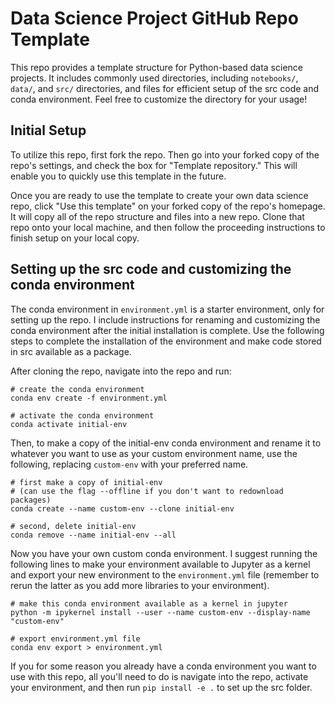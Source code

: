 # Data Science Project GitHub Repo Template

This repo provides a template structure for Python-based data science projects. It includes commonly used directories, including `notebooks/`, `data/`, and `src/` directories, and files for efficient setup of the src code and conda environment. Feel free to customize the directory for your usage!

## Initial Setup

To utilize this repo, first fork the repo. Then go into your forked copy of the repo's settings, and check the box for "Template repository." This will enable you to quickly use this template in the future.

Once you are ready to use the template to create your own data science repo, click "Use this template" on your forked copy of the repo's homepage. It will copy all of the repo structure and files into a new repo. Clone that repo onto your local machine, and then follow the proceeding instructions to finish setup on your local copy.

## Setting up the src code and customizing the conda environment

The conda environment in `environment.yml` is a starter environment, only for setting up the repo. I include instructions for renaming and customizing the conda environment after the initial installation is complete. Use the following steps to complete the installation of the environment and make code stored in src available as a package.

After cloning the repo, navigate into the repo and run:

```
# create the conda environment
conda env create -f environment.yml

# activate the conda environment
conda activate initial-env
```

Then, to make a copy of the initial-env conda environment and rename it to whatever you want to use as your custom environment name, use the following, replacing `custom-env` with your preferred name.

```
# first make a copy of initial-env 
# (can use the flag --offline if you don't want to redownload packages)
conda create --name custom-env --clone initial-env

# second, delete initial-env
conda remove --name initial-env --all
```

Now you have your own custom conda environment. I suggest running the following lines to make your environment available to Jupyter as a kernel and export your new environment to the `environment.yml` file (remember to rerun the latter as you add more libraries to your environment).

```
# make this conda environment available as a kernel in jupyter
python -m ipykernel install --user --name custom-env --display-name "custom-env"

# export environment.yml file
conda env export > environment.yml
```

If you for some reason you already have a conda environment you want to use with this repo, all you'll need to do is navigate into the repo, activate your environment, and then run `pip install -e .` to set up the src folder.